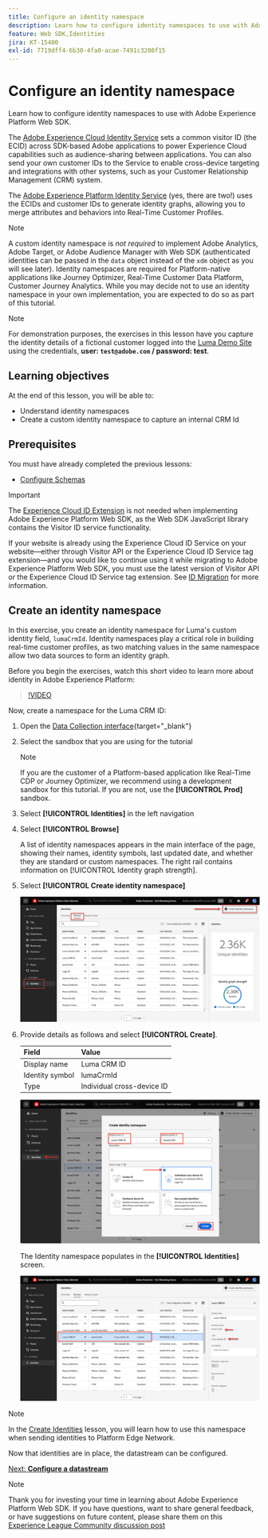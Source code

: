 ```yaml
---
title: Configure an identity namespace
description: Learn how to configure identity namespaces to use with Adobe Experience Platform Web SDK. This lesson is part of the Implement Adobe Experience Cloud with Web SDK tutorial.
feature: Web SDK,Identities
jira: KT-15400
exl-id: 7719dff4-6b30-4fa0-acae-7491c3208f15
---
```

# Configure an identity namespace

Learn how to configure identity namespaces to use with Adobe Experience Platform Web SDK. 

The [Adobe Experience Cloud Identity Service](https://experienceleague.adobe.com/en/docs/id-service/using/home) sets a common visitor ID (the ECID) across SDK-based Adobe applications to power Experience Cloud capabilities such as audience-sharing between applications. You can also send your own customer IDs to the Service to enable cross-device targeting and integrations with other systems, such as your Customer Relationship Management (CRM) system.

The [Adobe Experience Platform Identity Service](https://experienceleague.adobe.com/en/docs/experience-platform/identity/home) (yes, there are two!) uses the ECIDs and customer IDs to generate identity graphs, allowing you to merge attributes and behaviors into Real-Time Customer Profiles.

>[!NOTE]
>
>A custom identity namespace is _not required_ to implement Adobe Analytics, Adobe Target, or Adobe Audience Manager with Web SDK (authenticated identities can be passed in the `data` object instead of the `xdm` object as you will see later). Identity namespaces are required for Platform-native applications like Journey Optimizer, Real-Time Customer Data Platform, Customer Journey Analytics. While you may decide not to use an identity namespace in your own implementation, you are expected to do so as part of this tutorial.

>[!NOTE]
>
> For demonstration purposes, the exercises in this lesson have you capture the identity details of a fictional customer logged into the [Luma Demo Site](https://luma.enablementadobe.com/content/luma/us/en.html) using the credentials, **user: `test@adobe.com` / password: test**. 

## Learning objectives

At the end of this lesson, you will be able to:

* Understand identity namespaces
* Create a custom identity namespace to capture an internal CRM Id


## Prerequisites

You must have already completed the previous lessons:

* [Configure Schemas](configure-schemas.md)

>[!IMPORTANT]
>
>The [Experience Cloud ID Extension](https://exchange.adobe.com/apps/ec/100160/adobe-experience-cloud-id-launch-extension) is not needed when implementing Adobe Experience Platform Web SDK, as the Web SDK JavaScript library contains the Visitor ID service functionality.
>
> If your website is already using the Experience Cloud ID Service on your website&mdash;either through Visitor API or the Experience Cloud ID Service tag extension&mdash;and you would like to continue using it while migrating to Adobe Experience Platform Web SDK, you must use the latest version of Visitor API or the Experience Cloud ID Service tag extension. See [ID Migration](https://experienceleague.adobe.com/en/docs/experience-platform/edge/identity/overview) for more information.

## Create an identity namespace

In this exercise, you create an identity namespace for Luma's custom identity field, `lumaCrmId`. Identity namespaces play a critical role in building real-time customer profiles, as two matching values in the same namespace allow two data sources to form an identity graph.

Before you begin the exercises, watch this short video to learn more about identity in Adobe Experience Platform:

>[!VIDEO](https://video.tv.adobe.com/v/27841?learn=on&enablevpops)

Now, create a namespace for the Luma CRM ID:

1. Open the [Data Collection interface](https://launch.adobe.com/){target="_blank"}
1. Select the sandbox that you are using for the tutorial

   >[!NOTE]
   >
   >If you are the customer of a Platform-based application like Real-Time CDP or Journey Optimizer, we recommend using a development sandbox for this tutorial. If you are not, use the **[!UICONTROL Prod]** sandbox.
   
1. Select **[!UICONTROL Identities]** in the left navigation
1. Select **[!UICONTROL Browse]**

   A list of identity namespaces appears in the main interface of the page, showing their names, identity symbols, last updated date, and whether they are standard or custom namespaces. The right rail contains information on [!UICONTROL Identity graph strength].

1. Select **[!UICONTROL Create identity namespace]**

   ![View identities](assets/configure-identities-screen.png)

1. Provide details as follows and select **[!UICONTROL Create]**.
   
   | Field         |  Value    |  
   |---------------|-----------|
   | Display name  | Luma CRM ID   | 
   | Identity symbol| lumaCrmId    |  
   | Type           | Individual cross-device ID |  


   ![Create Namespaces](assets/identities-create-namespace.png)


   The Identity namespace populates in the **[!UICONTROL Identities]** screen.

   ![Create Namespaces](assets/configure-identities-namespace-lumaCrmId.png)


>[!NOTE]
>
> In the [Create Identities](create-identities.md) lesson, you will learn how to use this namespace when sending identities to Platform Edge Network. 

Now that identities are in place, the datastream can be configured.

[Next: **Configure a datastream**](configure-datastream.md)

>[!NOTE]
>
>Thank you for investing your time in learning about Adobe Experience Platform Web SDK. If you have questions, want to share general feedback, or have suggestions on future content, please share them on this [Experience League Community discussion post](https://experienceleaguecommunities.adobe.com/t5/adobe-experience-platform-data/tutorial-discussion-implement-adobe-experience-cloud-with-web/td-p/444996)
